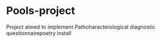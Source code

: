 # Pools-project
Project aimed to implement Pathoharacterological diagnostic questionnairepoetry install